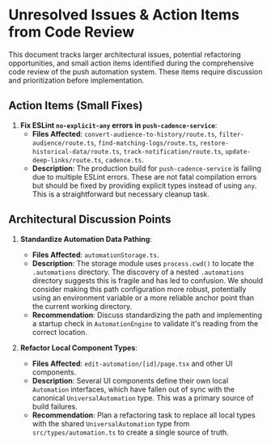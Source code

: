 # Unresolved Issues & Action Items from Code Review

This document tracks larger architectural issues, potential refactoring opportunities, and small action items identified during the comprehensive code review of the push automation system. These items require discussion and prioritization before implementation.

## Action Items (Small Fixes)

1.  **Fix ESLint `no-explicit-any` errors in `push-cadence-service`**:
    *   **Files Affected**: `convert-audience-to-history/route.ts`, `filter-audience/route.ts`, `find-matching-logs/route.ts`, `restore-historical-data/route.ts`, `track-notification/route.ts`, `update-deep-links/route.ts`, `cadence.ts`.
    *   **Description**: The production build for `push-cadence-service` is failing due to multiple ESLint errors. These are not fatal compilation errors but should be fixed by providing explicit types instead of using `any`. This is a straightforward but necessary cleanup task.

## Architectural Discussion Points

1.  **Standardize Automation Data Pathing**:
    *   **Files Affected**: `automationStorage.ts`.
    *   **Description**: The storage module uses `process.cwd()` to locate the `.automations` directory. The discovery of a nested `.automations` directory suggests this is fragile and has led to confusion. We should consider making this path configuration more robust, potentially using an environment variable or a more reliable anchor point than the current working directory.
    *   **Recommendation**: Discuss standardizing the path and implementing a startup check in `AutomationEngine` to validate it's reading from the correct location.

2.  **Refactor Local Component Types**:
    *   **Files Affected**: `edit-automation/[id]/page.tsx` and other UI components.
    *   **Description**: Several UI components define their own local `Automation` interfaces, which have fallen out of sync with the canonical `UniversalAutomation` type. This was a primary source of build failures.
    *   **Recommendation**: Plan a refactoring task to replace all local types with the shared `UniversalAutomation` type from `src/types/automation.ts` to create a single source of truth.
